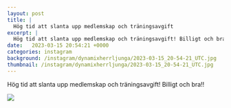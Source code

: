 ```yaml
---
layout: post
title: |
  Hög tid att slanta upp medlemskap och träningsavgift
excerpt: |
  Hög tid att slanta upp medlemskap och träningsavgift! Billigt och bra!!
date:   2023-03-15 20:54:21 +0000
categories: instagram
background: /instagram/dynamixherrljunga/2023-03-15_20-54-21_UTC.jpg
thumbnail: /instagram/dynamixherrljunga/2023-03-15_20-54-21_UTC.jpg
---
```

Hög tid att slanta upp medlemskap och träningsavgift! Billigt och bra!!



<img src='/www-dynamix-herrljunga/instagram/dynamixherrljunga/2023-03-15_20-54-21_UTC.jpg' class='img-fluid' />
